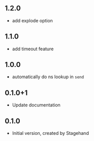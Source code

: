 ## 1.2.0

- add explode option

## 1.1.0

- add timeout feature

## 1.0.0

- automatically do ns lookup in `send`


## 0.1.0+1

- Update documentation

## 0.1.0

- Initial version, created by Stagehand
